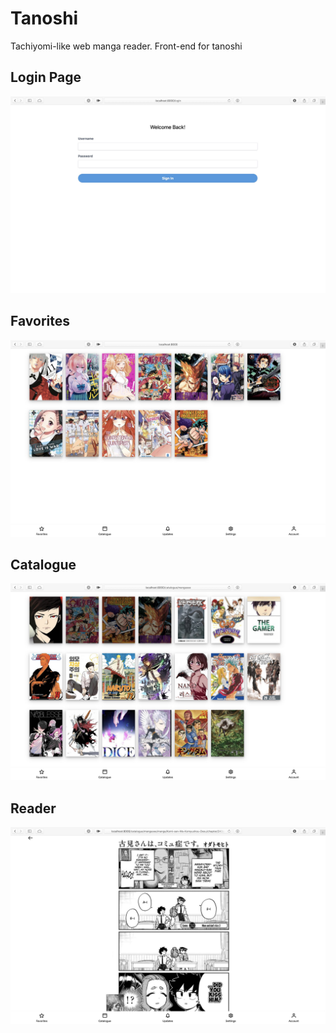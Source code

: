 # Tanoshi
Tachiyomi-like web manga reader. Front-end for tanoshi

## Login Page
![login](screenshots/login.jpg)

## Favorites
![favorites](screenshots/favorites.jpg)

## Catalogue
![catalogue](screenshots/catalogue.jpg)

## Reader
![reader](screenshots/reader.jpg)